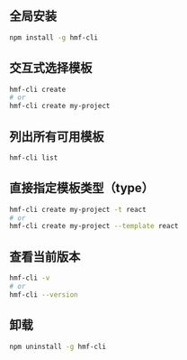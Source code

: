 ## 全局安装
```sh
npm install -g hmf-cli
```

## 交互式选择模板
```sh
hmf-cli create  
# or  
hmf-cli create my-project
```

## 列出所有可用模板
```sh
hmf-cli list
```

## 直接指定模板类型（type）
```sh
hmf-cli create my-project -t react  
# or  
hmf-cli create my-project --template react
```

## 查看当前版本
```sh
hmf-cli -v
# or
hmf-cli --version
```

## 卸载
```sh
npm uninstall -g hmf-cli
```
